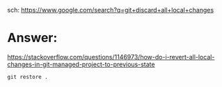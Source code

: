 sch: https://www.google.com/search?q=git+discard+all+local+changes

# Answer:
https://stackoverflow.com/questions/1146973/how-do-i-revert-all-local-changes-in-git-managed-project-to-previous-state

`git restore .`
